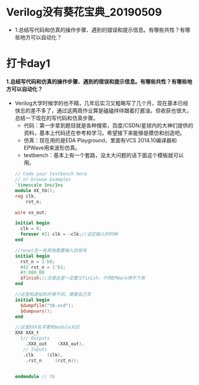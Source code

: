 # Verilog没有葵花宝典_20190509

- 1.总结写代码和仿真的操作步骤、遇到的错误和提示信息。有哪些共性？有哪些地方可以自动化？

# 打卡day1

#### 1.总结写代码和仿真的操作步骤、遇到的错误和提示信息。有哪些共性？有哪些地方可以自动化？

- Verilog大学时候学的也不精，几年后实习又粗略写了几个月，现在基本已经快忘的差不多了，通过这两周作业算是磕磕绊绊跟着打酱油，但收获也很大，总结一下现在的写代码和仿真步骤。
  - 代码：第一步拿到题目就是各种搜索，百度/CSDN/星球内的大神们提供的资料，基本上代码还在参考和学习。希望接下来能够是模仿和创造吧。
  - 仿真：现在用的是EDA Playground，里面有VCS 2014.10编译器和EPWave用来波形仿真。
  - testbench：基本上有一个套路，没太大问题的话下面这个模板就可以用。
  ~~~verilog
  // Code your testbench here
  // or browse Examples
  `timescale 1ns/1ns
  module XX_tb();
  reg clk,
      rst_n;

  wire xx_out;

  initial begin
    clk = 0;
    forever #21 clk = ~clk;//设定输入的时钟
  end
  
  //reset及一些其他需要输入的信号
  initial begin
    rst_n = 1'b0;
    #42 rst_n = 1'b1;
    #3_000_00
    $finish;//注意这里一定要又finish，不然EPWare停不下来
  end
  
  //这里和虚拟机环境不同，需要自己写
  initial begin
    $dumpfile("tb.vcd");
    $dumpvars();
  end
  
  //这里XXX名字要和module对应
  XXX XXX_t
    (// Outputs
      .XXX_out    (XXX_out),
     // Inputs
     .clk     (clk),
      .rst_n     (rst_n));

  
  endmodule // tb
  ~~~
